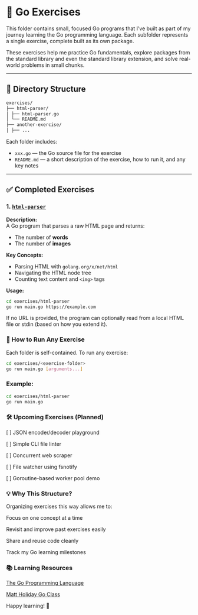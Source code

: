 # 🧠 Go Exercises

This folder contains small, focused Go programs that I’ve built as part of my journey learning the Go programming language. Each subfolder represents a single exercise, complete built as its own package.

These exercises help me practice Go fundamentals, explore packages from the standard library and even the standard library extension, and solve real-world problems in small chunks.

---

## 📁 Directory Structure

```bash
exercises/
├── html-parser/
│ ├── html-parser.go
│ └── README.md
├── another-exercise/
│ ├── ...
```


Each folder includes:

- `xxx.go` — the Go source file for the exercise  
- `README.md` — a short description of the exercise, how to run it, and any key notes

---

## ✅ Completed Exercises

### 1. [`html-parser`](./html-parser)

**Description:**  
A Go program that parses a raw HTML page and returns:

- The number of **words**
- The number of **images**

**Key Concepts:**

- Parsing HTML with `golang.org/x/net/html`
- Navigating the HTML node tree
- Counting text content and `<img>` tags

**Usage:**

```bash
cd exercises/html-parser
go run main.go https://example.com

```
If no URL is provided, the program can optionally read from a local HTML file or stdin (based on how you extend it).

### 🚀 How to Run Any Exercise
Each folder is self-contained. To run any exercise:

```bash
cd exercises/<exercise-folder>
go run main.go [arguments...]
```
### Example:

```bash
cd exercises/html-parser
go run main.go 
```


### 🛠️ Upcoming Exercises (Planned)
 
  [ ] JSON encoder/decoder playground

  [ ] Simple CLI file linter

  [ ] Concurrent web scraper

  [ ] File watcher using fsnotify

  [ ] Goroutine-based worker pool demo

### 💡 Why This Structure?
Organizing exercises this way allows me to:

Focus on one concept at a time

Revisit and improve past exercises easily

Share and reuse code cleanly

Track my Go learning milestones

### 📚 Learning Resources
[The Go Programming Language]([http](https://github.com/heavykenny/book/blob/master/Go/The.Go.Programming.Language.pdf))

[Matt Holiday Go Class](https://www.youtube.com/watch?v=iDQAZEJK8lI&list=PLoILbKo9rG3skRCj37Kn5Zj803hhiuRK6)

Happy learning! 🚀

